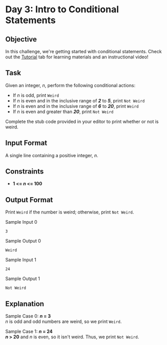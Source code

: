 # Day 3: Intro to Conditional Statements
## Objective 
In this challenge, we're getting started with conditional statements. Check out the [Tutorial](https://www.hackerrank.com/challenges/30-conditional-statements/tutorial) tab for learning materials and an instructional video!

## Task 
Given an integer, _n_, perform the following conditional actions:

- If _n_ is odd, print `Weird`
- If _n_ is even and in the inclusive range of **_2_** to **_5_**, print `Not Weird`
- If _n_ is even and in the inclusive range of **_6_** to **_20_**, print `Weird`
- If _n_ is even and greater than **_20_**, print `Not Weird`

Complete the stub code provided in your editor to print whether or not  is weird.

## Input Format

A single line containing a positive integer, _n_.

## Constraints
- **1 <= _n_ <= 100**
## Output Format

Print `Weird` if the number is weird; otherwise, print `Not Weird`.

Sample Input 0

```
3
```

Sample Output 0

```
Weird
```

Sample Input 1

```
24
```

Sample Output 1

```
Not Weird
```
## Explanation

Sample Case 0: **_n_ = 3**  
_n_ is odd and odd numbers are weird, so we print `Weird`.

Sample Case 1: **_n_ = 24**  
**_n_ > 20** and _n_ is even, so it isn't weird. Thus, we print `Not Weird`.
